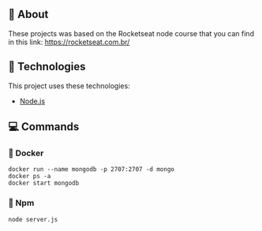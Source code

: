 <div id="about"> 

## :page_facing_up: About
These projects was based on the Rocketseat node course that you can find in this link: https://rocketseat.com.br/
</div>

<div id="tecnologies"> 

## :rocket: Technologies
This project uses these technologies:
- [Node.js](https://nodejs.org/en/)
</div>

## :computer: Commands 
<div id="commands"> 

### :whale2: Docker
```docker
docker run --name mongodb -p 2707:2707 -d mongo
docker ps -a
docker start mongodb
```

### :memo: Npm
```npm
node server.js
```
</div>
